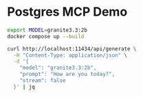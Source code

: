 # Postgres MCP Demo

```bash
export MODEL=granite3.3:2b
docker compose up --build
```

```bash
curl http://localhost:11434/api/generate \
  -H "Content-Type: application/json" \
  -d '{
    "model": "granite3.3:2b",
    "prompt": "How are you today?",
    "stream": false
  }' | jq
```
